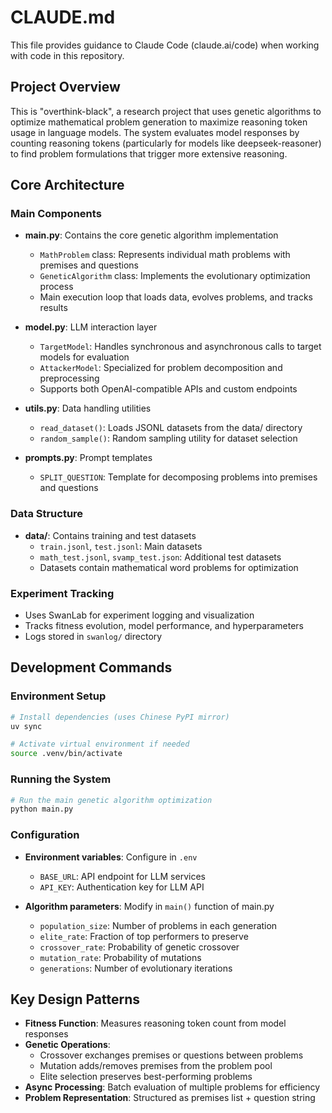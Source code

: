 # CLAUDE.md

This file provides guidance to Claude Code (claude.ai/code) when working with code in this repository.

## Project Overview

This is "overthink-black", a research project that uses genetic algorithms to optimize mathematical problem generation to maximize reasoning token usage in language models. The system evaluates model responses by counting reasoning tokens (particularly for models like deepseek-reasoner) to find problem formulations that trigger more extensive reasoning.

## Core Architecture

### Main Components

- **main.py**: Contains the core genetic algorithm implementation
  - `MathProblem` class: Represents individual math problems with premises and questions
  - `GeneticAlgorithm` class: Implements the evolutionary optimization process
  - Main execution loop that loads data, evolves problems, and tracks results

- **model.py**: LLM interaction layer
  - `TargetModel`: Handles synchronous and asynchronous calls to target models for evaluation
  - `AttackerModel`: Specialized for problem decomposition and preprocessing
  - Supports both OpenAI-compatible APIs and custom endpoints

- **utils.py**: Data handling utilities
  - `read_dataset()`: Loads JSONL datasets from the data/ directory  
  - `random_sample()`: Random sampling utility for dataset selection

- **prompts.py**: Prompt templates
  - `SPLIT_QUESTION`: Template for decomposing problems into premises and questions

### Data Structure

- **data/**: Contains training and test datasets
  - `train.jsonl`, `test.jsonl`: Main datasets
  - `math_test.jsonl`, `svamp_test.json`: Additional test datasets
  - Datasets contain mathematical word problems for optimization

### Experiment Tracking

- Uses SwanLab for experiment logging and visualization
- Tracks fitness evolution, model performance, and hyperparameters
- Logs stored in `swanlog/` directory

## Development Commands

### Environment Setup
```bash
# Install dependencies (uses Chinese PyPI mirror)
uv sync

# Activate virtual environment if needed
source .venv/bin/activate
```

### Running the System
```bash
# Run the main genetic algorithm optimization
python main.py
```

### Configuration

- **Environment variables**: Configure in `.env`
  - `BASE_URL`: API endpoint for LLM services
  - `API_KEY`: Authentication key for LLM API

- **Algorithm parameters**: Modify in `main()` function of main.py
  - `population_size`: Number of problems in each generation
  - `elite_rate`: Fraction of top performers to preserve
  - `crossover_rate`: Probability of genetic crossover
  - `mutation_rate`: Probability of mutations
  - `generations`: Number of evolutionary iterations

## Key Design Patterns

- **Fitness Function**: Measures reasoning token count from model responses
- **Genetic Operations**: 
  - Crossover exchanges premises or questions between problems
  - Mutation adds/removes premises from the problem pool
  - Elite selection preserves best-performing problems
- **Async Processing**: Batch evaluation of multiple problems for efficiency
- **Problem Representation**: Structured as premises list + question string